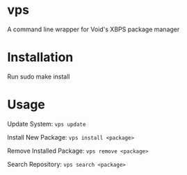 # vps
A command line wrapper for Void's XBPS package manager

# Installation
Run sudo make install

# Usage
Update System:
```vps update```

Install New Package:
```vps install <package>```

Remove Installed Package:
```vps remove <package>```

Search Repository:
```vps search <package>```
